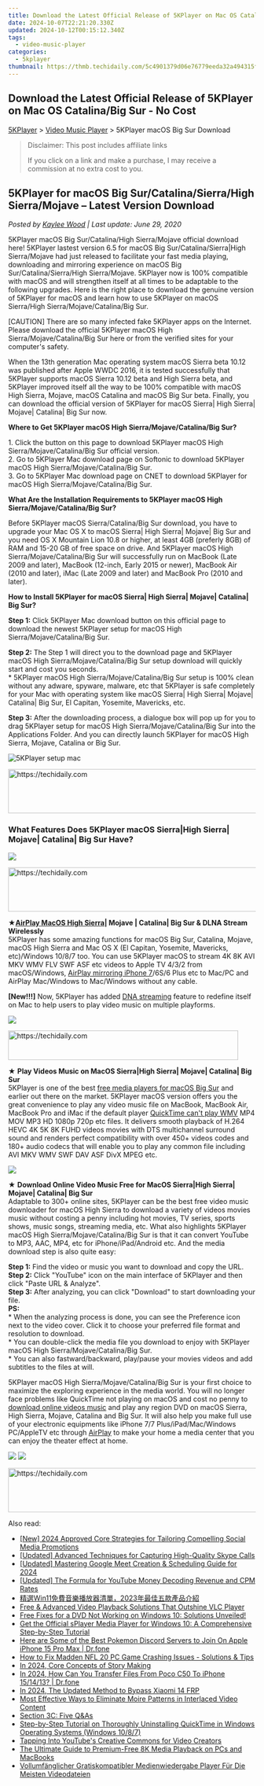 ```yaml
---
title: Download the Latest Official Release of 5KPlayer on Mac OS Catalina/Big Sur - No Cost
date: 2024-10-07T22:21:20.330Z
updated: 2024-10-12T00:15:12.340Z
tags:
  - video-music-player
categories:
  - 5kplayer
thumbnail: https://thmb.techidaily.com/5c4901379d06e76779eeda32a494315f2bc02d2e9ce3c41076b40598a264c895.jpg
---
```


## Download the Latest Official Release of 5KPlayer on Mac OS Catalina/Big Sur - No Cost

[5KPlayer](https://tools.techidaily.com/5kplayer/products/) \> [Video Music Player](https://tools.techidaily.com/5kplayer/video-music-player/) \> 5KPlayer macOS Big Sur Download

>  Disclaimer: This post includes affiliate links
>
>  If you click on a link and make a purchase, I may receive a commission at no extra cost to you.
>

## 5KPlayer for macOS Big Sur/Catalina/Sierra/High Sierra/Mojave – Latest Version Download

 _Posted by [Kaylee Wood](https://www.quora.com/profile/Amanda-Hu-21) | Last update: June 29, 2020_

5KPlayer macOS Big Sur/Catalina/High Sierra/Mojave official download here! 5KPlayer lastest version 6.5 for macOS Big Sur/Catalina/Sierra|High Sierra/Mojave had just released to facilitate your fast media playing, downloading and mirroring experience on macOS Big Sur/Catalina/Sierra/High Sierra/Mojave. 5KPlayer now is 100% compatible with macOS and will strengthen itself at all times to be adaptable to the following upgrades. Here is the right place to download the genuine version of 5KPlayer for macOS and learn how to use 5KPlayer on macOS Sierra/High Sierra/Mojave/Catalina/Big Sur.

  
\[CAUTION\] There are so many infected fake 5KPlayer apps on the Internet. Please download the official 5KPlayer macOS High Sierra/Mojave/Catalina/Big Sur here or from the verified sites for your computer's safety.

When the 13th generation Mac operating system macOS Sierra beta 10.12 was published after Apple WWDC 2016, it is tested successfully that 5KPlayer supports macOS Sierra 10.12 beta and High Sierra beta, and 5KPlayer improved itself all the way to be 100% compatible with macOS High Sierra, Mojave, macOS Catalina and macOS Big Sur beta. Finally, you can download the official version of 5KPlayer for macOS Sierra| High Sierra| Mojave| Catalina| Big Sur now.

**Where to Get 5KPlayer macOS High Sierra/Mojave/Catalina/Big Sur?**

1\. Click the button on this page to download 5KPlayer macOS High Sierra/Mojave/Catalina/Big Sur official version.  
 2\. Go to 5KPlayer Mac download page on Softonic to download 5KPlayer macOS High Sierra/Mojave/Catalina/Big Sur.  
 3\. Go to 5KPlayer Mac download page on CNET to download 5KPlayer for macOS High Sierra/Mojave/Catalina/Big Sur.

**What Are the Installation Requirements to 5KPlayer macOS High Sierra/Mojave/Catalina/Big Sur?**

Before 5KPlayer macOS Sierra/Catalina/Big Sur download, you have to upgrade your Mac OS X to macOS Sierra| High Sierra| Mojave| Big Sur and you need OS X Mountain Lion 10.8 or higher, at least 4GB (preferly 8GB) of RAM and 15-20 GB of free space on drive. And 5KPlayer macOS High Sierra/Mojave/Catalina/Big Sur will successfully run on MacBook (Late 2009 and later), MacBook (12-inch, Early 2015 or newer), MacBook Air (2010 and later), iMac (Late 2009 and later) and MacBook Pro (2010 and later).

**How to Install 5KPlayer for macOS Sierra| High Sierra| Mojave| Catalina| Big Sur?**

**Step 1:** Click 5KPlayer Mac download button on this official page to download the newest 5KPlayer setup for macOS High Sierra/Mojave/Catalina/Big Sur.

**Step 2:** The Step 1 will direct you to the download page and 5KPlayer macOS High Sierra/Mojave/Catalina/Big Sur setup download will quickly start and cost you seconds.  
 \* 5KPlayer macOS High Sierra/Mojave/Catalina/Big Sur setup is 100% clean without any adware, spyware, malware, etc that 5KPlayer is safe completely for your Mac with operating system like macOS Sierra| High Sierra| Mojave| Catalina| Big Sur, El Capitan, Yosemite, Mavericks, etc.

**Step 3:** After the downloading process, a dialogue box will pop up for you to drag 5KPlayer setup for macOS High Sierra/Mojave/Catalina/Big Sur into the Applications Folder. And you can directly launch 5KPlayer for macOS High Sierra, Mojave, Catalina or Big Sur.

![5KPlayer setup mac](https://www.5kplayer.com/video-music-player/img/5kp-setup-mac-122303.jpg) 

<!-- affiliate ads begin -->
<a href="https://appsumo.8odi.net/c/5597632/2100538/7443" target="_top" id="2100538">
  <img src="//a.impactradius-go.com/display-ad/7443-2100538" border="0" alt="https://techidaily.com" width="728" height="90"/>
</a>
<img height="0" width="0" src="https://appsumo.8odi.net/i/5597632/2100538/7443" style="position:absolute;visibility:hidden;" border="0" />
<!-- affiliate ads end -->

### **What Features Does 5KPlayer macOS Sierra|High Sierra| Mojave| Catalina| Big Sur Have?**

![](https://www.5kplayer.com/video-music-player/../airplay/img/airplay-device-applewatch.png) 

<!-- affiliate ads begin -->
<a href="https://appsumo.8odi.net/c/5597632/2037351/7443" target="_top" id="2037351">
  <img src="//a.impactradius-go.com/display-ad/7443-2037351" border="0" alt="https://techidaily.com" width="728" height="90"/>
</a>
<img height="0" width="0" src="https://appsumo.8odi.net/i/5597632/2037351/7443" style="position:absolute;visibility:hidden;" border="0" />
<!-- affiliate ads end -->

★**[AirPlay MacOS High Sierra](https://tools.techidaily.com/5kplayer/airplay/)| Mojave | Catalina| Big Sur & DLNA Stream Wirelessly**  
 5KPlayer has some amazing functions for macOS Big Sur, Catalina, Mojave, macOS High Sierra and Mac OS X (El Capitan, Yosemite, Mavericks, etc)/Windows 10/8/7 too. You can use 5KPlayer macOS to stream 4K 8K AVI MKV WMV FLV SWF ASF etc videos to Apple TV 4/3/2 from macOS/Windows, [AirPlay mirroring iPhone 7](https://tools.techidaily.com/5kplayer/airplay/)/6S/6 Plus etc to Mac/PC and AirPlay Mac/Windows to Mac/Windows without any cable.

**\[New!!!\]** Now, 5KPlayer has added [DNA streaming](https://tools.techidaily.com/5kplayer/dlna/) feature to redefine itself on Mac to help users to play video music on multiple playforms.

![](https://www.5kplayer.com/video-music-player/../video-music-player/img/4k2.png) 

<!-- affiliate ads begin -->
<a href="https://aligracehair.sjv.io/c/5597632/2135404/19272" target="_top" id="2135404">
  <img src="//a.impactradius-go.com/display-ad/19272-2135404" border="0" alt="https://techidaily.com" width="468" height="60"/>
</a>
<img height="0" width="0" src="https://aligracehair.sjv.io/i/5597632/2135404/19272" style="position:absolute;visibility:hidden;" border="0" />
<!-- affiliate ads end -->

★ **Play Videos Music on MacOS Sierra|High Sierra| Mojave| Catalina| Big Sur**  
 5KPlayer is one of the best [free media players for macOS Big Sur](https://tools.techidaily.com/5kplayer/video-music-player/) and earlier out there on the market. 5KPlayer macOS version offers you the great convenience to play any video music file on MacBook, MacBook Air, MacBook Pro and iMac if the default player [QuickTime can't play WMV](https://tools.techidaily.com/5kplayer/video-music-player/) MP4 MOV MP3 HD 1080p 720p etc files. It delivers smooth playback of H.264 HEVC 4K 5K 8K FUHD videos movies with DTS multichannel surround sound and renders perfect compatibility with over 450+ videos codes and 180+ audio codecs that will enable you to play any common file including AVI MKV WMV SWF DAV ASF DivX MPEG etc.

![](https://www.5kplayer.com/video-music-player/../youtube-download/img/5kp-zootopia-download-zjy.png) 

★ **Download Online Video Music Free for MacOS Sierra|High Sierra| Mojave| Catalina| Big Sur**  
 Adaptable to 300+ online sites, 5KPlayer can be the best free video music downloader for macOS High Sierra to download a variety of videos movies music without costing a penny including hot movies, TV series, sports shows, music songs, streaming media, etc. What also highlights 5KPlayer macOS High Sierra/Mojave/Catalina/Big Sur is that it can convert YouTube to MP3, AAC, MP4, etc for iPhone/iPad/Android etc. And the media download step is also quite easy:

**Step 1:** Find the video or music you want to download and copy the URL.  
**Step 2:** Click "YouTube" icon on the main interface of 5KPlayer and then click "Paste URL & Analyze".   
**Step 3:**  After analyzing, you can click "Download" to start downloading your file.  
**PS:**   
\* When the analyzing process is done, you can see the Preference icon next to the video cover. Click it to choose your preferred file format and resolution to download.  
\* You can double-click the media file you download to enjoy with 5KPlayer macOS High Sierra/Mojave/Catalina/Big Sur.  
\* You can also fastward/backward, play/pause your movies videos and add subtitles to the files at will.

5KPlayer macOS High Sierra/Mojave/Catalina/Big Sur is your first choice to maximize the exploring experience in the media world. You will no longer face problems like QuickTime not playing on macOS and cost no penny to [download online videos music](https://tools.techidaily.com/5kplayer/youtube-download/) and play any region DVD on macOS Sierra, High Sierra, Mojave, Catalina and Big Sur. It will also help you make full use of your electronic equipments like iPhone 7/7 Plus/iPad/Mac/Windows PC/AppleTV etc through [AirPlay](https://tools.techidaily.com/5kplayer/airplay/) to make your home a media center that you can enjoy the theater effect at home.

[![](https://www.5kplayer.com/video-music-player/../button/freedownwhitewin.png)](https://tools.techidaily.com/5kplayer/products/) [![](https://www.5kplayer.com/video-music-player/../button/freedownbackmac.png)](https://tools.techidaily.com/5kplayer/products/)

<!-- affiliate ads begin -->
<a href="https://appsumo.8odi.net/c/5597632/2144278/7443" target="_top" id="2144278">
  <img src="//a.impactradius-go.com/display-ad/7443-2144278" border="0" alt="https://techidaily.com" width="728" height="90"/>
</a>
<img height="0" width="0" src="https://appsumo.8odi.net/i/5597632/2144278/7443" style="position:absolute;visibility:hidden;" border="0" />
<!-- affiliate ads end -->

<ins class="adsbygoogle"
     style="display:block"
     data-ad-format="autorelaxed"
     data-ad-client="ca-pub-7571918770474297"
     data-ad-slot="1223367746"></ins>

<ins class="adsbygoogle"
     style="display:block"
     data-ad-client="ca-pub-7571918770474297"
     data-ad-slot="8358498916"
     data-ad-format="auto"
     data-full-width-responsive="true"></ins>

<span class="atpl-alsoreadstyle">Also read:</span>
<div><ul>
<li><a href="https://facebook-clips.techidaily.com/new-2024-approved-core-strategies-for-tailoring-compelling-social-media-promotions/"><u>[New] 2024 Approved Core Strategies for Tailoring Compelling Social Media Promotions</u></a></li>
<li><a href="https://video-screen-grab.techidaily.com/updated-advanced-techniques-for-capturing-high-quality-skype-calls/"><u>[Updated] Advanced Techniques for Capturing High-Quality Skype Calls</u></a></li>
<li><a href="https://on-screen-recording.techidaily.com/updated-mastering-google-meet-creation-and-scheduling-guide-for-2024/"><u>[Updated] Mastering Google Meet Creation & Scheduling Guide for 2024</u></a></li>
<li><a href="https://youtube-tips.techidaily.com/ed-the-formula-for-youtube-money-decoding-revenue-and-cpm-rates/"><u>[Updated] The Formula for YouTube Money Decoding Revenue and CPM Rates</u></a></li>
<li><a href="https://video-creation-software.techidaily.com/win112023/"><u>精選Win11免費音樂播放器清單，2023年最佳五款產品介紹</u></a></li>
<li><a href="https://video-creation-software.techidaily.com/free-and-advanced-video-playback-solutions-that-outshine-vlc-player/"><u>Free & Advanced Video Playback Solutions That Outshine VLC Player</u></a></li>
<li><a href="https://video-creation-software.techidaily.com/free-fixes-for-a-dvd-not-working-on-windows-10-solutions-unveiled/"><u>Free Fixes for a DVD Not Working on Windows 10: Solutions Unveiled!</u></a></li>
<li><a href="https://video-creation-software.techidaily.com/get-the-official-splayer-media-player-for-windows-10-a-comprehensive-step-by-step-tutorial/"><u>Get the Official sPlayer Media Player for Windows 10: A Comprehensive Step-by-Step Tutorial</u></a></li>
<li><a href="https://ios-pokemon-go.techidaily.com/here-are-some-of-the-best-pokemon-discord-servers-to-join-on-apple-iphone-15-pro-max-drfone-by-drfone-virtual-ios/"><u>Here are Some of the Best Pokemon Discord Servers to Join On Apple iPhone 15 Pro Max | Dr.fone</u></a></li>
<li><a href="https://win-answers.techidaily.com/how-to-fix-madden-nfl-20-pc-game-crashing-issues-solutions-and-tips/"><u>How to Fix Madden NFL 20 PC Game Crashing Issues - Solutions & Tips</u></a></li>
<li><a href="https://extra-resources.techidaily.com/in-2024-core-concepts-of-story-making/"><u>In 2024, Core Concepts of Story Making</u></a></li>
<li><a href="https://android-transfer.techidaily.com/in-2024-how-can-you-transfer-files-from-poco-c50-to-iphone-151413-drfone-by-drfone-transfer-from-android-transfer-from-android/"><u>In 2024, How Can You Transfer Files From Poco C50 To iPhone 15/14/13? | Dr.fone</u></a></li>
<li><a href="https://bypass-frp.techidaily.com/in-2024-the-updated-method-to-bypass-xiaomi-14-frp-by-drfone-android/"><u>In 2024, The Updated Method to Bypass Xiaomi 14 FRP</u></a></li>
<li><a href="https://video-creation-software.techidaily.com/most-effective-ways-to-eliminate-moire-patterns-in-interlaced-video-content/"><u>Most Effective Ways to Eliminate Moire Patterns in Interlaced Video Content</u></a></li>
<li><a href="https://video-creation-software.techidaily.com/section-3c-five-qandas/"><u>Section 3C: Five Q&As</u></a></li>
<li><a href="https://video-creation-software.techidaily.com/step-by-step-tutorial-on-thoroughly-uninstalling-quicktime-in-windows-operating-systems-windows-1087/"><u>Step-by-Step Tutorial on Thoroughly Uninstalling QuickTime in Windows Operating Systems (Windows 10/8/7)</u></a></li>
<li><a href="https://youtube-videos.techidaily.com/tapping-into-youtubes-creative-commons-for-video-creators/"><u>Tapping Into YouTube's Creative Commons for Video Creators</u></a></li>
<li><a href="https://video-creation-software.techidaily.com/the-ultimate-guide-to-premium-free-8k-media-playback-on-pcs-and-macbooks/"><u>The Ultimate Guide to Premium-Free 8K Media Playback on PCs and MacBooks</u></a></li>
<li><a href="https://video-creation-software.techidaily.com/vollumfanglicher-gratiskompatibler-medienwiedergabe-player-fur-die-meisten-videodateien/"><u>Vollumfänglicher Gratiskompatibler Medienwiedergabe Player Für Die Meisten Videodateien</u></a></li>
</ul></div>


